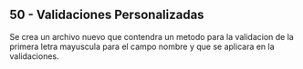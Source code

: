 ## 50 - Validaciones Personalizadas

Se crea un archivo nuevo que contendra un metodo para la validacion de la primera letra mayuscula para el campo nombre y que se aplicara en la validaciones.

